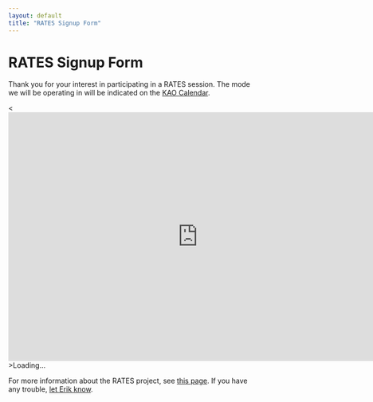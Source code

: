 ```yaml
---
layout: default
title: "RATES Signup Form"
---
```

# RATES Signup Form
Thank you for your interest in participating in a RATES session.
The mode we will be operating in will be indicated on the [KAO Calendar](/calendar/).

<<iframe src="https://docs.google.com/forms/d/17_0g8CfFzHKi0554cnVvHdKoKWgWAQR1RX5tUOBK9uI/viewform?embedded=true" width="760" height="500" frameborder="0" marginheight="0" marginwidth="0">Loading...</iframe>>Loading...</iframe>

For more information about the RATES project, see [this page](/rates/breakdown/).
If you have any trouble, [let Erik know](mailto:erik@kentstateatc.org).
